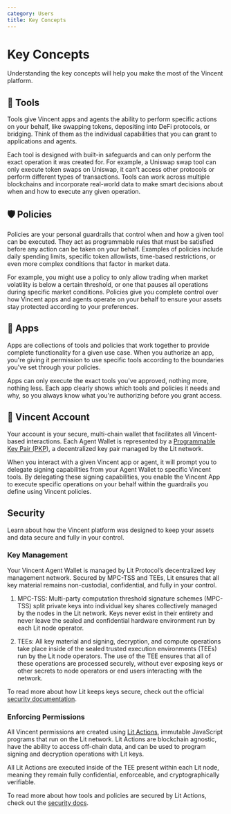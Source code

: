 ```yaml
---
category: Users
title: Key Concepts
---
```


# Key Concepts

Understanding the key concepts will help you make the most of the Vincent platform.

## 🔨 Tools

Tools give Vincent apps and agents the ability to perform specific actions on your behalf, like swapping tokens, depositing into DeFi protocols, or bridging. Think of them as the individual capabilities that you can grant to applications and agents.

Each tool is designed with built-in safeguards and can only perform the exact operation it was created for. For example, a Uniswap swap tool can only execute token swaps on Uniswap, it can't access other protocols or perform different types of transactions. Tools can work across multiple blockchains and incorporate real-world data to make smart decisions about when and how to execute any given operation.

## 🛡️ Policies

Policies are your personal guardrails that control when and how a given tool can be executed. They act as programmable rules that must be satisfied before any action can be taken on your behalf.
Examples of policies include daily spending limits, specific token allowlists, time-based restrictions, or even more complex conditions that factor in market data.

For example, you might use a policy to only allow trading when market volatility is below a certain threshold, or one that pauses all operations during specific market conditions. Policies give you complete control over how Vincent apps and agents operate on your behalf to ensure your assets stay protected according to your preferences.

## 📱 Apps

Apps are collections of tools and policies that work together to provide complete functionality for a given use case. When you authorize an app, you're giving it permission to use specific tools according to the boundaries you've set through your policies.

Apps can only execute the exact tools you've approved, nothing more, nothing less. Each app clearly shows which tools and policies it needs and why, so you always know what you're authorizing before you grant access.

## 🔐 Vincent Account

Your account is your secure, multi-chain wallet that facilitates all Vincent-based interactions. Each Agent Wallet is represented by a [Programmable Key Pair (PKP)](https://developer.litprotocol.com/user-wallets/pkps/overview), a decentralized key pair managed by the Lit network.

When you interact with a given Vincent app or agent, it will prompt you to delegate signing capabilities from your Agent Wallet to specific Vincent tools. By delegating these signing capabilities, you enable the Vincent App to execute specific operations on your behalf within the guardrails you define using Vincent policies.

## Security

Learn about how the Vincent platform was designed to keep your assets and data secure and fully in your control.

### Key Management

Your Vincent Agent Wallet is managed by Lit Protocol’s decentralized key management network. Secured by MPC-TSS and TEEs, Lit ensures that all key material remains non-custodial, confidential, and fully in your control.

1. MPC-TSS: Multi-party computation threshold signature schemes (MPC-TSS) split private keys into individual key shares collectively managed by the nodes in the Lit network. Keys never exist in their entirety and never leave the sealed and confidential hardware environment run by each Lit node operator.

2. TEEs: All key material and signing, decryption, and compute operations take place inside of the sealed trusted execution environments (TEEs) run by the Lit node operators. The use of the TEE ensures that all of these operations are processed securely, without ever exposing keys or other secrets to node operators or end users interacting with the network.

To read more about how Lit keeps keys secure, check out the official [security documentation](https://developer.litprotocol.com/security/introduction).

### Enforcing Permissions

All Vincent permissions are created using [Lit Actions](https://developer.litprotocol.com/sdk/serverless-signing/overview), immutable JavaScript programs that run on the Lit network. Lit Actions are blockchain agnostic, have the ability to access off-chain data, and can be used to program signing and decryption operations with Lit keys.

All Lit Actions are executed inside of the TEE present within each Lit node, meaning they remain fully confidential, enforceable, and cryptographically verifiable.

To read more about how tools and policies are secured by Lit Actions, check out the [security docs](https://developer.litprotocol.com/security/node-architecture).
